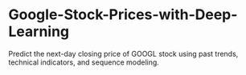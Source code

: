 # Google-Stock-Prices-with-Deep-Learning
Predict the next-day closing price of GOOGL stock using past trends, technical indicators, and sequence modeling.
